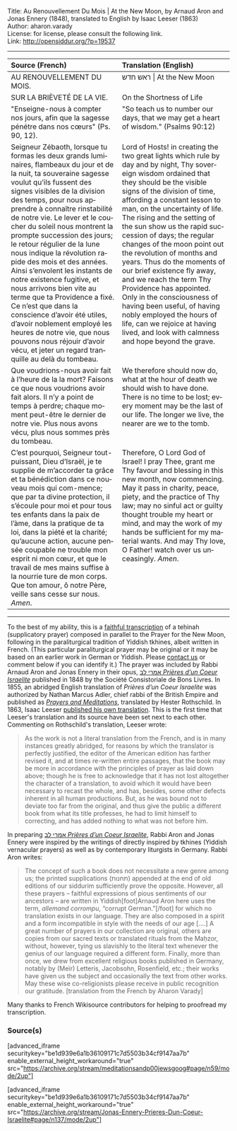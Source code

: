 <html>
<head></head>
<body>
Title: Au Renouvellement Du Mois | At the New Moon, by Arnaud Aron and Jonas Ennery (1848), translated to English by Isaac Leeser (1863)<br />
Author: aharon.varady<br />
License: for license, please consult the following link.<br />
Link: <a href="http://opensiddur.org/?p=19537">http://opensiddur.org/?p=19537</a>
<p />
<hr />

<table style="margin-left: auto;margin-right: auto;" class="draggable">
<thead><tr><th id="x" style="text-align: left;">Source (French)</th><th style="text-align: left;">Translation (English)</th></tr></thead>
<tbody>
<tr><td style="vertical-align:top;" width="50%">
<div class="french"><span lang="fr">
AU RENOUVELLEMENT DU MOIS.
</span></div></td>

<td style="vertical-align:top;" width="50%">
<div class="english"><span lang="en">
ראש חדש | At the New Moon
</span></div></tr>


<tr><td style="vertical-align:top;" width="50%">
<div class="french"><span lang="fr">
SUR LA BRIÈVETÉ DE LA VIE.
</span></div></td>

<td style="vertical-align:top;" width="50%">
<div class="english"><span lang="en">
On the Shortness of Life
</span></div></tr>


<tr><td style="vertical-align:top;" width="50%">
<div class="french"><span lang="fr">
"Enseigne-nous à compter nos jours, afin que la sagesse pénétre dans nos cœurs" (Ps. 90, 12).
</span></div></td>

<td style="vertical-align:top;" width="50%">
<div class="english"><span lang="en">
"So teach us to number our days, that we may get a heart of wisdom." (Psalms 90:12)
</span></div></tr>


<tr><td style="vertical-align:top;" width="50%">
<div class="french"><span lang="fr">
Seigneur Zébaoth, lorsque tu formas les deux grands luminaires, flambeaux du jour et de la nuit, ta souveraine sagesse voulut qu’ils fussent des signes visibles de la division des temps, pour nous apprendre à connaître rinstabilité de notre vie. Le lever et le coucher du soleil nous montrent la prompte succession des jours; le retour régulier de la lune nous indique la révolution rapide des mois et des années. Ainsi s’envolent les instants de notre existence fugitive, et nous arrivons bien vite au terme que ta Providence a fixé. Ce n’est que dans la conscience d’avoir été utiles, d’avoir noblement employé les heures de notre vie, que nous pouvons nous réjouir d’avoir vécu, et jeter un regard tranquille au delà du tombeau.
</span></div></td>

<td style="vertical-align:top;" width="50%">
<div class="english"><span lang="en">
Lord of Hosts! in creating the two great lights which rule by day and by night, Thy sovereign wisdom ordained that they should be the visible signs of the division of time, affording a constant lesson to man, on the uncertainty of life. The rising and the setting of the sun show us the rapid succession of days; the regular changes of the moon point out the revolution of months and years. Thus do the moments of our brief existence fly away, and we reach the term Thy Providence has appointed. Only in the consciousness of having been useful, of having nobly employed the hours of life, can we rejoice at having lived, and look with calmness and hope beyond the grave.
</span></div></tr>


<tr><td style="vertical-align:top;" width="50%">
<div class="french"><span lang="fr">
Que voudrions-nous avoir fait à l’heure de la la mort? Faisons ce que nous voudrions avoir fait alors. Il n’y a point de temps à perdre; chaque moment peut-être le dernier de notre vie. Plus nous avons vécu, plus nous sommes près du tombeau.
</span></div></td>

<td style="vertical-align:top;" width="50%">
<div class="english"><span lang="en">
We therefore should now do, what at the hour of death we should wish to have done. There is no time to be lost; every moment may be the last of our life. The longer we live, the nearer are we to the tomb.
</span></div></tr>


<tr><td style="vertical-align:top;" width="50%">
<div class="french"><span lang="fr">
C’est pourquoi, Seigneur tout-puissant, Dieu d’Israël, je te supplie de m’accorder ta grâce et ta bénédiction dans ce nouveau mois qui com-mence; que par ta divine protection, il s’écoule pour moi et pour tous tes enfants dans la paix de l’àme, dans la pratique de ta loi, dans la piété et la charité; qu’aucune action, aucune pensée coupable ne trouble mon esprit ni mon cœur, et que le travail de mes mains suffise à la nourrie ture de mon corps. Que ton amour, ô notre Père, veille sans cesse sur nous. <em>Amen</em>.
</span></div></td>

<td style="vertical-align:top;" width="50%">
<div class="english"><span lang="en">
Therefore, O Lord God of Israel! I pray Thee, grant me Thy favour and blessing in this new month, now commencing. May it pass in charity, peace, piety, and the practice of Thy law; may no sinful act or guilty thought trouble my heart or mind, and may the work of my hands be sufficient for my material wants. And may Thy love, O Father! watch over us unceasingly. <em>Amen</em>.
</span></div></td>
 </tr></tbody></table>

<hr />

To the best of my ability, this is a <a href="https://fr.wikisource.org/wiki/Livre:אמרי_לב_Prières_D%27un_Cœur_Israélite_(Jonas_Ennery,_1848).djvu">faithful transcription</a> of a teḥinah (supplicatory prayer) composed in parallel to the Prayer for the New Moon, following in the paraliturgical tradition of Yiddish tkhines, albeit written in French. (This particular paraliturgical prayer may be original or it may be based on an earlier work in German or Yiddish. Please <a href="https://opensiddur.org/contact/">contact us</a> or comment below if you can identify it.) The prayer was included by Rabbi Arnaud Aron and Jonas Ennery in their opus, <a href="https://archive.org/details/Jonas-Ennery-Prieres-Dun-Coeur-Israelite">אמרי לב <em>Prières d’un Coeur Israelite</em></a> published in 1848 by the Société Consistoriale de Bons Livres. In 1855, an abridged English translation of <em>Prières d’un Coeur Israelite</em> was authorized by Nathan Marcus Adler, chief rabbi of the British Empire and published as <a href="https://archive.org/details/HesterRothschildPrayersAndMeditations"><em>Prayers and Meditations</em></a>, translated by Hester Rothschild. In 1863, Isaac Leeser <a href="https://opensiddur.org/prayers-for/tkhines/imrei-lev-meditations-and-prayers-for-every-situation-and-occasion-in-life-1866/">published his own translation</a>. This is the first time that Leeser's translation and its source have been set next to each other. Commenting on Rothschild's translation, Leeser wrote:

<blockquote>As the work is not a literal translation from the French, and is in many instances greatly abridged, for reasons by which the translator is perfectly justified, the editor of the American edition has farther revised it, and at times re-written entire passages, that the book may be more in accordance with the principles of prayer as laid down above; though he is free to acknowledge that it has not lost altogether the character of a translation, to avoid which it would have been necessary to recast the whole, and has, besides, some other defects inherent in all human productions. But, as he was bound not to deviate too far from the original, and thus give the public a different book from what its title professes, he had to limit himself to correcting, and has added nothing to what was not before him.</blockquote>

In preparing <a href="https://archive.org/details/Jonas-Ennery-Prieres-Dun-Coeur-Israelite">אמרי לב <em>Prières d’un Coeur Israelite</em></a>, Rabbi Aron and Jonas Ennery were inspired by the writings of directly inspired by tkhines (Yiddish vernacular prayers) as well as by contemporary liturgists in Germany. Rabbi Aron writes:

<blockquote>
The concept of such a book does not necessitate a new genre among us; the printed supplications (תחנות) appended at the end of old editions of our siddurim sufficiently prove the opposite. However, all these prayers – faithful expressions of pious sentiments of our ancestors – are written in Yiddish[foot]Arnaud Aron here uses the term, <em>allemand corrompu</em>, “corrupt German.”[/foot] for which no translation exists in our language. They are also composed in a spirit and a form incompatible in style with the needs of our age [....] A great number of prayers in our collection are original, others are copies from our sacred texts or translated rituals from the Maḥzor, without, however, tying us slavishly to the literal text whenever the genius of our language required a different form. Finally, more than once, we drew from excellent religious books published in Germany, notably by (Meïr) Letteris, Jacobsohn, Rosenfield, etc.; their works have given us the subject and occasionally the text from other works. May these wise co-religionists please receive in public recognition our gratitude. [translation from the French by Aharon Varady]</blockquote>

Many thanks to French Wikisource contributors for helping to proofread my transcription.

<h3>Source(s)</h3>

[advanced_iframe securitykey="be1d939e6a1b36109171c7d5503b34cf9147aa7b" enable_external_height_workaround="true" src="https://archive.org/stream/meditationsandp00jewsgoog#page/n59/mode/2up"]

[advanced_iframe securitykey="be1d939e6a1b36109171c7d5503b34cf9147aa7b" enable_external_height_workaround="true" src="https://archive.org/stream/Jonas-Ennery-Prieres-Dun-Coeur-Israelite#page/n137/mode/2up"]





</body>
</html>